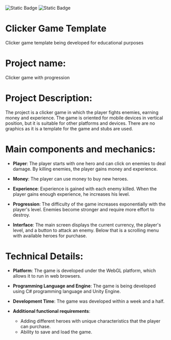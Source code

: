 ![Static Badge](https://img.shields.io/badge/Unity-2022.3.0-brightgreen?logo=Unity&logoColor=%23e4eeff) ![Static Badge](https://img.shields.io/badge/Project_version-1.0.2-%23191922?logo=gamejolt&logoColor=%23e4eeff)

# Clicker Game Template
Clicker game template being developed for educational purposes

# Project name: 
Clicker game with progression

# Project Description:
The project is a clicker game in which the player fights enemies, earning money and experience. The game is oriented for mobile devices in vertical position, but it is suitable for other platforms and devices. There are no graphics as it is a template for the game and stubs are used.

# Main components and mechanics:

* **Player**: The player starts with one hero and can click on enemies to deal damage. By killing enemies, the player gains money and experience.

* **Money**: The player can use money to buy new heroes.

* **Experience**: Experience is gained with each enemy killed. When the player gains enough experience, he increases his level.

* **Progression**: The difficulty of the game increases exponentially with the player's level. Enemies become stronger and require more effort to destroy.

* **Interface**: The main screen displays the current currency, the player's level, and a button to attack an enemy. Below that is a scrolling menu with available heroes for purchase.

# Technical Details:

* **Platform**: The game is developed under the WebGL platform, which allows it to run in web browsers.

* **Programming Language and Engine**: The game is being developed using C# programming language and Unity Engine.

* **Development Time**: The game was developed within a week and a half.

* **Additional functional requirements**:

    * Adding different heroes with unique characteristics that the player can purchase.
    * Ability to save and load the game.
